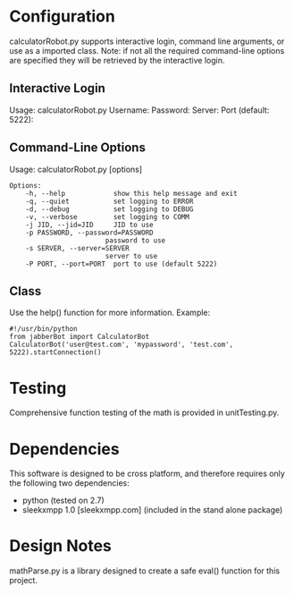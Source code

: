 # Configuration #
calculatorRobot.py supports interactive login, command line arguments, or use as a imported class. Note: if not all the required command-line options are specified they will be retrieved by the interactive login.

## Interactive Login ##
    
Usage: calculatorRobot.py
    Username: 
    Password: 
    Server: 
    Port (default: 5222): 

## Command-Line Options ##
Usage: calculatorRobot.py [options]

    Options:
        -h, --help            show this help message and exit
        -q, --quiet           set logging to ERROR
        -d, --debug           set logging to DEBUG
        -v, --verbose         set logging to COMM
        -j JID, --jid=JID     JID to use
        -p PASSWORD, --password=PASSWORD
                            password to use
        -s SERVER, --server=SERVER
                            server to use
        -P PORT, --port=PORT  port to use (default 5222)

## Class ##
Use the help() function for more information.
Example:

    #!/usr/bin/python
    from jabberBot import CalculatorBot
    CalculatorBot('user@test.com', 'mypassword', 'test.com', 5222).startConnection()



# Testing #
Comprehensive function testing of the math is provided in unitTesting.py.

# Dependencies #
This software is designed to be cross platform, and therefore requires only the following two dependencies:
+ python (tested on 2.7)
+ sleekxmpp 1.0 [sleekxmpp.com] (included in the stand alone package)

# Design Notes #
mathParse.py is a library designed to create a safe eval() function for this project.

